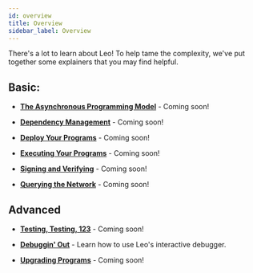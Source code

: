 ```yaml
---
id: overview 
title: Overview
sidebar_label: Overview
---
```


There's a lot to learn about Leo! To help tame the complexity, we've put together some explainers that you may find helpful.

## Basic:
- [**The Asynchronous Programming Model**](./01_async.md) - Coming soon!

- [**Dependency Management**](./02_dependencies.md) - Coming soon!

- [**Deploy Your Programs**](./03_deploying.md) - Coming soon!

- [**Executing Your Programs**](./04_executing.md) - Coming soon!

- [**Signing and Verifying**](./05_signing.md) - Coming soon!

- [**Querying the Network**](./06_query.md) - Coming soon!


## Advanced

- [**Testing, Testing, 123**](./07_testing.md) - Coming soon!

- [**Debuggin' Out**](./08_debugging.md) - Learn how to use Leo's interactive debugger.

- [**Upgrading Programs**](./09_program_upgradability.md) - Coming soon!

